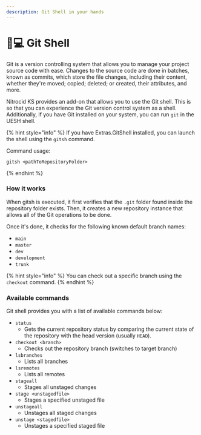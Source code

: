 ```yaml
---
description: Git Shell in your hands
---
```


# 👩💻 Git Shell

Git is a version controlling system that allows you to manage your project source code with ease. Changes to the source code are done in batches, known as commits, which store the file changes, including their content, whether they're moved; copied; deleted; or created, their attributes, and more.

Nitrocid KS provides an add-on that allows you to use the Git shell. This is so that you can experience the Git version control system as a shell. Additionally, if you have Git installed on your system, you can run `git` in the UESH shell.

{% hint style="info" %}
If you have Extras.GitShell installed, you can launch the shell using the `gitsh` command.

Command usage:

```
gitsh <pathToRepositoryFolder>
```
{% endhint %}

### How it works

When gitsh is executed, it first verifies that the `.git` folder found inside the repository folder exists. Then, it creates a new repository instance that allows all of the Git operations to be done.

Once it's done, it checks for the following known default branch names:

* `main`
* `master`
* `dev`
* `development`
* `trunk`

{% hint style="info" %}
You can check out a specific branch using the `checkout` command.
{% endhint %}

### Available commands

Git shell provides you with a list of available commands below:

* `status`
  * Gets the current repository status by comparing the current state of the repository with the head version (usually `HEAD`).
* `checkout <branch>`
  * Checks out the repository branch (switches to target branch)
* `lsbranches`
  * Lists all branches
* `lsremotes`
  * Lists all remotes
* `stageall`
  * Stages all unstaged changes
* `stage <unstagedfile>`
  * Stages a specified unstaged file
* `unstageall`
  * Unstages all staged changes
* `unstage <stagedfile>`
  * Unstages a specified staged file
